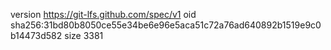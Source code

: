 version https://git-lfs.github.com/spec/v1
oid sha256:31bd80b8050ce55e34be6e96e5aca51c72a76ad640892b1519e9c0b14473d582
size 3381
